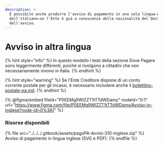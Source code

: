 ```yaml
---
description: >-
  È possibile anche produrre l'avviso di pagamento in una sola lingua—diversa
  dall'italiano—se l'Ente è già a conoscenza della nazionalità del Destinatario
  dell'avviso.
---
```


# Avviso in altra lingua

{% hint style="info" %}
In questo modello i testi della sezione Dove Pagare sono leggermente differenti, poiché si rivolgono a cittadini che non necessariamente vivono in Italia.
{% endhint %}

{% hint style="warning" %}
Se l'Ente Creditore dispone di un conto corrente postale per gli incassi, è necessario includere anche il [bollettino-postale-pa.md](../../../struttura/specifiche-tecniche/dati-per-il-pagamento/bollettino-postale-pa.md "mention").
{% endhint %}

{% @figma/embed fileId="P0EEMg9WlZZT1tTTdWDamy" nodeId="0:1" url="https://www.figma.com/file/P0EEMg9WlZZT1tTTdWDamy/Avviso-in-inglese?node-id=0%3A1" %}

### Risorse disponibili

{% file src="../../../.gitbook/assets/pagoPA-Avvisi-310-inglese.zip" %}
Avviso di pagamento in lingua inglese (SVG e PDF).
{% endfile %}
